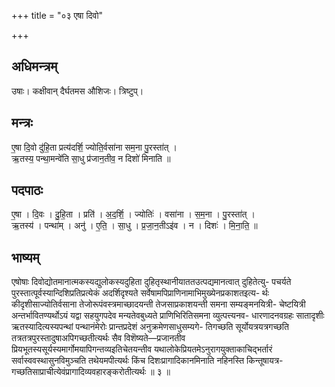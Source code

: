 +++
title = "०३ एषा दिवो"

+++
## अधिमन्त्रम्
उषाः। कक्षीवान् दैर्घतमस औशिजः। त्रिष्टुप्।

## मन्त्रः
ए॒षा दि॒वो दु॑हि॒ता प्रत्य॑दर्शि॒ ज्योति॒र्वसा॑ना सम॒ना पु॒रस्ता॑त् ।  
ऋ॒तस्य॒ पन्था॒मन्वे॑ति सा॒धु प्र॑जान॒तीव॒ न दिशो॑ मिनाति ॥

## पदपाठः
ए॒षा । दि॒वः । दु॒हि॒ता । प्रति॑ । अ॒द॒र्शि॒ । ज्योतिः॑ । वसा॑ना । स॒म॒ना । पु॒रस्ता॑त् ।  
ऋ॒तस्य॑ । पन्था॑म् । अनु॑ । ए॒ति॒ । सा॒धु । प्र॒जा॒न॒तीऽइ॑व । न । दिशः॑ । मि॒ना॒ति॒ ॥

## भाष्यम्
एषोषाः दिवोद्योतमानात्मकस्यद्युलोकस्यदुहिता दुहितृस्थानीयाततउत्पद्यमानत्वात् दुहितेत्यु- पचर्यते पुरस्तात्पूर्वस्यान्दिशिप्रतिप्रत्येकं अदर्शिदृश्यते सर्वेषामपिप्राणिनामाभिमुख्येनप्रकाशतइत्य- र्थः कीदृशीसाज्योतिर्वसाना तेजोरूपंवस्त्रमाच्छादयन्ती तेजसाप्रकाशयन्ती समना सम्यङ्मनयित्री- चेष्टयित्री अन्तर्भावितण्यर्थोऽयं यद्वा सहयुगपदेव मन्यतेवबुध्यते प्राणिभिरितिसमना व्युत्पत्त्यनव- धारणादनवग्रहः सातादृशीः ऋतस्यादित्यस्यपन्थां पन्थानंमेरोः प्रान्तप्रदेशं अनुक्रमेणसाधुसम्यगे- तिगच्छति सूर्योयत्रयत्रगच्छति तत्रतत्रपुरस्तादुषाअपिगच्छतीत्यर्थः सैव विशॆष्यते—प्रजानतीव प्रियभूतस्यसूर्यस्यमार्गोमयापिगन्तव्यइतिचेतयन्तीव यथालोकेप्रियतमेऽनुरागयुक्ताकाचिद्भर्तारं सर्वास्ववस्थासुनविमुञ्चति तथेयमपीत्यर्थः किंच दिशःप्रागादिकानमिनाति नहिनस्ति किन्तूषायत्र- गच्छतिसाप्राचीत्येवंप्रागादिव्यवहारङ्करोतीत्यर्थः ॥ ३ ॥